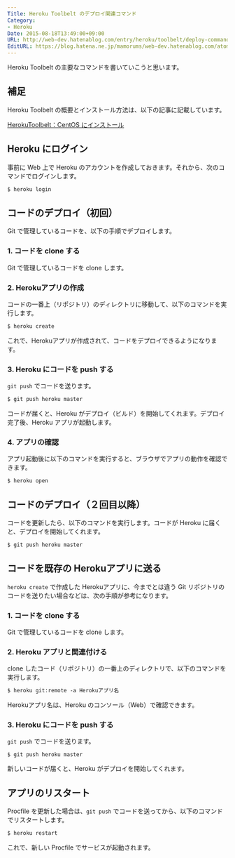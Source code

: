```yaml
---
Title: Heroku Toolbelt のデプロイ関連コマンド
Category:
- Heroku
Date: 2015-08-18T13:49:00+09:00
URL: http://web-dev.hatenablog.com/entry/heroku/toolbelt/deploy-commands
EditURL: https://blog.hatena.ne.jp/mamorums/web-dev.hatenablog.com/atom/entry/10328749687179195263
---
```


Heroku Toolbelt の主要なコマンドを書いていこうと思います。


## 補足
Heroku Toolbelt の概要とインストール方法は、以下の記事に記載しています。

[HerokuToolbelt：CentOS にインストール](/entry/heroku/toolbelt/centos-install)


## Heroku にログイン

事前に Web 上で Heroku のアカウントを作成しておきます。それから、次のコマンドでログインします。

```txt
$ heroku login
```

## コードのデプロイ（初回）
Git で管理しているコードを、以下の手順でデプロイします。

### 1. コードを clone する
Git で管理しているコードを clone します。


### 2. Herokuアプリの作成
コードの一番上（リポジトリ）のディレクトリに移動して、以下のコマンドを実行します。

```txt
$ heroku create
```

これで、Herokuアプリが作成されて、コードをデプロイできるようになります。


### 3. Heroku にコードを push する
`git push` でコードを送ります。

```txt
$ git push heroku master
```

コードが届くと、Heroku がデプロイ（ビルド）を開始してくれます。デプロイ完了後、Heroku アプリが起動します。


### 4. アプリの確認
アプリ起動後に以下のコマンドを実行すると、ブラウザでアプリの動作を確認できます。

```txt
$ heroku open
```


## コードのデプロイ（２回目以降）
コードを更新したら、以下のコマンドを実行します。コードが Heroku に届くと、デプロイを開始してくれます。

```txt
$ git push heroku master
```


## コードを既存の Herokuアプリに送る
`heroku create` で作成した Herokuアプリに、今までとは違う Git リポジトリのコードを送りたい場合などは、次の手順が参考になります。

### 1. コードを clone する
Git で管理しているコードを clone します。


### 2. Heroku アプリと関連付ける
clone したコード（リポジトリ）の一番上のディレクトリで、以下のコマンドを実行します。

```txt
$ heroku git:remote -a Herokuアプリ名
```

Herokuアプリ名は、Heroku のコンソール（Web）で確認できます。


### 3. Heroku にコードを push する
`git push` でコードを送ります。

```
$ git push heroku master
```

新しいコードが届くと、Heroku がデプロイを開始してくれます。


## アプリのリスタート
Procfile を更新した場合は、`git push` でコードを送ってから、以下のコマンドでリスタートします。

```txt
$ heroku restart
```

これで、新しい Procfile でサービスが起動されます。
